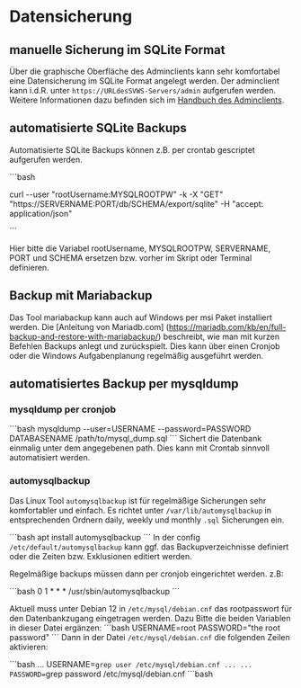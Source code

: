 # Datensicherung 

## manuelle Sicherung im SQLite Format 

Über die graphische Oberfläche des Adminclients kann sehr komfortabel eine Datensicherung im SQLite Format angelegt werden. 
Der adminclient kann i.d.R. unter `https://URLdesSVWS-Servers/admin` aufgerufen werden. 
Weitere Informationen dazu befinden sich im [Handbuch des Adminclients](../../adminclient/).

## automatisierte SQLite Backups

Automatisierte SQLite Backups können z.B. per crontab gescriptet aufgerufen werden. 

´´´bash 

curl --user "rootUsername:MYSQLROOTPW" -k -X "GET"  "https://SERVERNAME:PORT/db/SCHEMA/export/sqlite" -H "accept: application/json"

´´´

Hier bitte die Variabel rootUsername, MYSQLROOTPW, SERVERNAME, PORT und SCHEMA ersetzen bzw. vorher im Skript oder Terminal definieren. 

## Backup mit Mariabackup

Das Tool mariabackup kann auch auf Windows per msi Paket installiert werden. Die [Anleitung von Mariadb.com] (https://mariadb.com/kb/en/full-backup-and-restore-with-mariabackup/) beschreibt, 
wie man mit kurzen Befehlen Backups anlegt und zurückspielt. Dies kann über einen Cronjob oder die Windows Aufgabenplanung regelmäßig ausgeführt werden.


## automatisiertes Backup per mysqldump

### mysqldump per cronjob

´´´bash 
mysqldump --user=USERNAME --password=PASSWORD DATABASENAME /path/to/mysql_dump.sql
´´´
Sichert die Datenbank einmalig unter dem angegebenen path. Dies kann mit Crontab sinnvoll automatisiert werden.

### automysqlbackup

Das Linux Tool `automysqlbackup` ist für regelmäßige Sicherungen sehr komfortabler und einfach. 
Es richtet unter `/var/lib/automysqlbackup` in entsprechenden Ordnern daily, weekly und monthly `.sql` Sicherungen ein. 

´´´bash 
apt install automysqlbackup
´´´
In der config `/etc/default/automysqlbackup` kann ggf. das Backupverzeichnisse definiert oder die Zeiten bzw. Exklusionen editiert werden. 

Regelmäßige backups müssen dann per cronjob eingerichtet werden. z.B:

´´´bash 
0  1 * * * /usr/sbin/automysqlbackup
´´´

Aktuell muss unter Debian 12 in `/etc/mysql/debian.cnf` das rootpasswort für den Datenbankzugang eingetragen werden. Dazu Bitte die beiden Variablen in dieser Datei ergänzen: 
´´´bash 
USERNAME=root
PASSWORD="the root password"
´´´
Dann in der Datei `/etc/mysql/debian.cnf` die folgenden Zeilen aktivieren:

´´´bash 
...
USERNAME=`grep user /etc/mysql/debian.cnf ...
...
PASSWORD=`grep password /etc/mysql/debian.cnf 
´´´bash 
